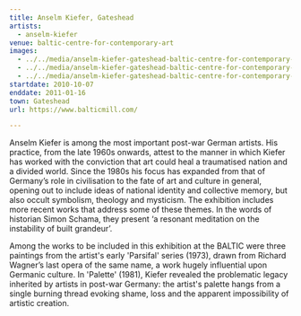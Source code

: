 ```yaml
---
title: Anselm Kiefer, Gateshead
artists:
  - anselm-kiefer
venue: baltic-centre-for-contemporary-art
images:
  - ../../media/anselm-kiefer-gateshead-baltic-centre-for-contemporary-art-2010-10-07-0.webp
  - ../../media/anselm-kiefer-gateshead-baltic-centre-for-contemporary-art-2010-10-07-1.webp
  - ../../media/anselm-kiefer-gateshead-baltic-centre-for-contemporary-art-2010-10-07-2.webp
startdate: 2010-10-07
enddate: 2011-01-16
town: Gateshead
url: https://www.balticmill.com/

---
```


Anselm Kiefer is among the most important post-war German artists. His practice, from the late 1960s onwards, attest to the manner in which Kiefer has worked with the conviction that art could heal a traumatised nation and a divided world. Since the 1980s his focus has expanded from that of Germany’s role in civilisation to the fate of art and culture in general, opening out to include ideas of national identity and collective memory, but also occult symbolism, theology and mysticism. The exhibition includes more recent works that address some of these themes. In the words of historian Simon Schama, they present ‘a resonant meditation on the instability of built grandeur’.

Among the works to be included in this exhibition at the BALTIC were three paintings from the artist's early 'Parsifal' series (1973), drawn from Richard Wagner’s last opera of the same name, a work hugely influential upon Germanic culture. In 'Palette' (1981), Kiefer revealed the problematic legacy inherited by artists in post-war Germany: the artist's palette hangs from a single burning thread evoking shame, loss and the apparent impossibility of artistic creation.